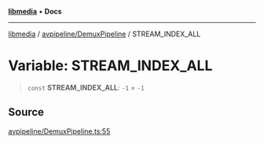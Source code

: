 [**libmedia**](../../../README.md) • **Docs**

***

[libmedia](../../../README.md) / [avpipeline/DemuxPipeline](../README.md) / STREAM\_INDEX\_ALL

# Variable: STREAM\_INDEX\_ALL

> `const` **STREAM\_INDEX\_ALL**: `-1` = `-1`

## Source

[avpipeline/DemuxPipeline.ts:55](https://github.com/zhaohappy/libmedia/blob/87bf8029d8be58d5035a3f4dc7037c25d1ac371b/src/avpipeline/DemuxPipeline.ts#L55)
